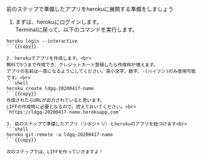 前のステップで準備したアプリをherokuに展開する準備をしましょう

1. まずは、herokuにログインします。<br>
Terminalに戻って、以下のコマンドを実行します。<br>
```shell
heroku login --interactive
```{{copy}}

2. herokuでアプリを作成します。<br>
無料で5つまで作成でき、クレジットカード登録したら作成枠が増えます。
アプリの名前は一意になるようにしてください。英小文字、数字、-(ハイフン)のみ使用可能です。<br>
```shell
heroku create ldgq-20200417-name
```{{copy}}
作成されたらURLが出力されていると思います。
LIFFの作成時に必要となるので、控えておいてください。<br>
`https://ldgq-20200417-name.herokuapp.com`

3. 前のステップで準備したアプリ（リポジトリ）とherokuのアプリを紐づけます<br>
```shell
heroku git:remote -a ldgq-20200417-name
```{{copy}}

次のステップでは、LIFFを作っていきますよ！

